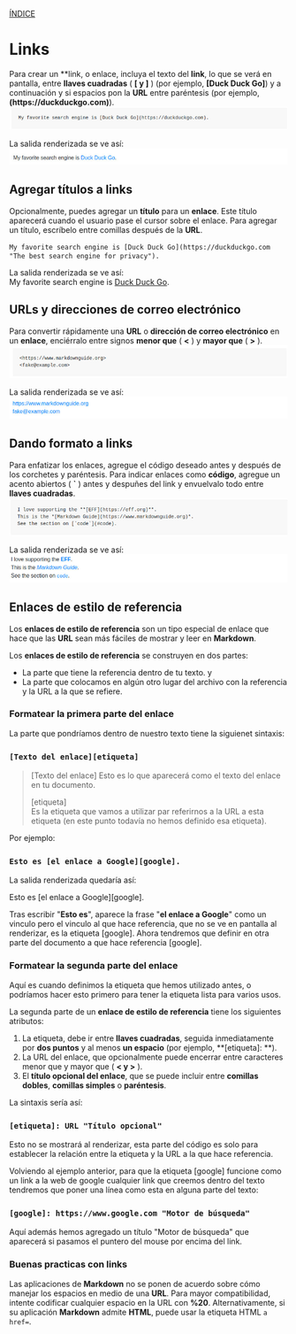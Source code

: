 [ÍNDICE](https://github.com/Zet0699/Guia_markdown/blob/Zet_main/README.md)


# **Links**

Para crear un **link, o enlace, incluya el texto del **link**, lo que se verá en pantalla, entre **llaves cuadradas** \( **\[ y \]** \) (por ejemplo, **\[Duck Duck Go\]**) y a continuación y si espacios pon la **URL** entre paréntesis (por ejemplo, **\(https:\/\/duckduckgo.com\)**).   
![links_01](/IMG/links_01.jpg "Ejemplo de link")

La salida renderizada se ve así:
![links_02](/IMG/links_02.jpg "Salida renderizada")


## **Agregar títulos a links**

Opcionalmente, puedes agregar un **título** para un **enlace**. 
Este título aparecerá cuando el usuario pase el cursor sobre el enlace. 
Para agregar un título, escríbelo entre comillas después de la **URL**.   
```
My favorite search engine is [Duck Duck Go](https://duckduckgo.com "The best search engine for privacy").
```

La salida renderizada se ve así:   
My favorite search engine is [Duck Duck Go](https://duckduckgo.com "The best search engine for privacy").

## **URLs y direcciones de correo electrónico**

Para convertir rápidamente una **URL** o **dirección de correo electrónico** en un **enlace**, enciérralo entre signos **menor que** \( **\<** \) y **mayor que** \( **\>** \).
![links_05](/IMG/links_05.jpg "Convertir en enlace")

La salida renderizada se ve así:
![links_06](/IMG/links_06.jpg "Salida renderizada")


## **Dando formato a links**

Para enfatizar los enlaces, agregue el código deseado antes y después de los corchetes y paréntesis. 
Para indicar enlaces como **código**, agregue un acento abiertos \( **\`** \) antes y despuñes del link y envuelvalo todo entre **llaves cuadradas**.
![links_07](/IMG/links_07.jpg "Formato en links")

La salida renderizada se ve así:
![links_08](/IMG/links_08.jpg "Salida renderizada")


## **Enlaces de estilo de referencia**

Los **enlaces de estilo de referencia** son un tipo especial de enlace que hace que las **URL** sean más fáciles de mostrar y leer en **Markdown**. 

Los **enlaces de estilo de referencia** se construyen en dos partes: 
* La parte que tiene la referencia dentro de tu texto.
y 
* La parte que colocamos en algún otro lugar del archivo con la referencia y la URL a la que se refiere.

### **Formatear la primera parte del enlace**

La parte que pondríamos dentro de nuestro texto tiene la siguienet sintaxis:
### `[Texto del enlace][etiqueta]`


> [Texto del enlace] 
> 	Esto es lo que aparecerá como el texto del enlace en tu documento.
> 
> [etiqueta]  
> 	Es la etiqueta que vamos a utilizar par referirnos a la URL a esta etiqueta (en este punto todavía no hemos definido esa etiqueta).


Por ejemplo:
### `Esto es [el enlace a Google][google].`

La salida renderizada quedaría así:

Esto es [el enlace a Google][google].

Tras escribir "**Esto es**", aparece la frase "**el enlace a Google**" como un vinculo pero el vinculo al que hace referencia, que no se ve en pantalla al renderizar, es la etiqueta \[google\].
Ahora tendremos que definir en otra parte del documento a que hace referencia \[google\].


### **Formatear la segunda parte del enlace**

Aquí es cuando definimos la etiqueta que hemos utilizado antes, o podríamos hacer esto primero para tener la etiqueta lista para varios usos.

La segunda parte de un **enlace de estilo de referencia** tiene los siguientes atributos:

1. La etiqueta, debe ir entre **llaves cuadradas**, seguida inmediatamente por **dos puntos** y al menos **un espacio** (por ejemplo, **\[etiqueta\]: **).
2. La URL del enlace, que opcionalmente puede encerrar entre caracteres menor que y mayor que \( **\< y \>** \).
3. El **título opcional del enlace**, que se puede incluir entre **comillas dobles**, **comillas simples** o **paréntesis**.

La sintaxis sería así:
### `[etiqueta]: URL "Título opcional"`

Esto no se mostrará al renderizar, esta parte del código es solo para establecer la relación entre la etiqueta y la URL a la que hace referencia.

Volviendo al ejemplo anterior, para que la etiqueta \[google\] funcione como un link a la web de google cualquier link que creemos dentro del texto tendremos que poner una línea como esta en alguna parte del texto:

### `[google]: https://www.google.com "Motor de búsqueda"`

Aquí además hemos agregado un título "Motor de búsqueda" que aparecerá si pasamos el puntero del mouse por encima del link.


### **Buenas practicas con links**

Las aplicaciones de **Markdown** no se ponen de acuerdo sobre cómo manejar los espacios en medio de una **URL**. 
Para mayor compatibilidad, intente codificar cualquier espacio en la URL con **\%20**. 
Alternativamente, si su aplicación **Markdown** admite **HTML**, puede usar la etiqueta HTML `a href=`.



















